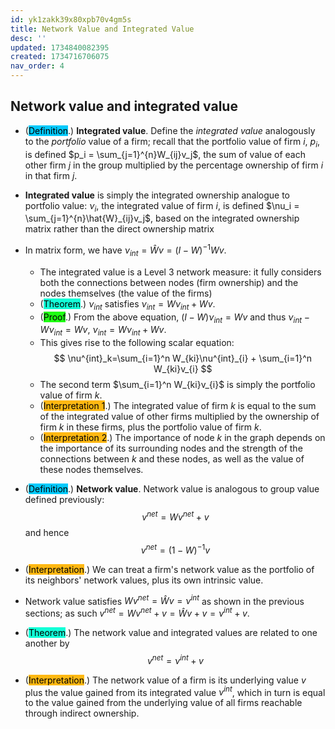 ```yaml
---
id: yk1zakk39x80xpb70v4gm5s
title: Network Value and Integrated Value
desc: ''
updated: 1734840082395
created: 1734716706075
nav_order: 4
---
```

## Network value and integrated value
- (<span style="background-color: #03cafc; color: black;">Definition</span>.) **Integrated value**. Define the *integrated value* analogously to the *portfolio* value of a firm; recall that the portfolio value of firm $i$, $p_i$, is defined $p_i = \sum_{j=1}^{n}W_{ij}v_j$, the sum of value of each other firm $j$ in the group multiplied by the percentage ownership of firm $i$ in that firm $j$.
- **Integrated value** is simply the integrated ownership analogue to portfolio value: $\nu_i$, the integrated value of firm $i$, is defined $\nu_i = \sum_{j=1}^{n}\hat{W}_{ij}v_j$, based on the integrated ownership matrix rather than the direct ownership matrix
- In matrix form, we have $\nu_{int}=\hat{W}v=(I-W)^{-1}Wv$.
    - The integrated value is a Level 3 network measure: it fully considers both the connections between nodes (firm ownership) and the nodes themselves (the value of the firms)
    - (<span style="background-color: #12ffd7; color: black;">Theorem</span>.) $\nu_{int}$ satisfies $\nu_{int} = W\nu_{int} + Wv$. 
    - (<span style="background-color: #1eff12; color: black;">Proof</span>.) From the above equation, $(I-W)\nu_{int}=Wv$ and thus $\nu_{int}-W\nu_{int}=Wv$, $\nu_{int}=W\nu_{int}+Wv$.
    - This gives rise to the following scalar equation:
    $$
    \nu^{int}_k=\sum_{i=1}^n W_{ki}\nu^{int}_{i} + \sum_{i=1}^n W_{ki}v_{i}
    $$
    - The second term $\sum_{i=1}^n W_{ki}v_{i}$ is simply the portfolio value of firm $k$.
    - (<span style="background-color: #ffb812; color: black;">Interpretation 1</span>.) The integrated value of firm $k$ is equal to the sum of the integrated value of other firms multiplied by the ownership of firm $k$ in these firms, plus the portfolio value of firm $k$.
    - (<span style="background-color: #ffb812; color: black;">Interpretation 2</span>.) The importance of node $k$ in the graph depends on the importance of its surrounding nodes and the strength of the connections between $k$ and these nodes, as well as the value of these nodes themselves.

- (<span style="background-color: #03cafc; color: black;">Definition</span>.) **Network value**. Network value is analogous to group value defined previously: 
$$
v^{net} = Wv^{net} + v
$$
and hence
$$
v^{net}=(1-W)^{-1}v
$$
- (<span style="background-color: #ffb812; color: black;">Interpretation</span>.) We can treat a firm's network value as the portfolio of its neighbors' network values, plus its own intrinsic value. 
- Network value satisfies $Wv^{net}=\hat{W}v=\nu^{int}$ as shown in the previous sections; as such $v^{net}=Wv^{net}+v=\hat{W}v+v=\nu^{int}+v$.
- (<span style="background-color: #12ffd7; color: black;">Theorem</span>.) The network value and integrated values are related to one another by
$$
v^{net} = \nu^{int}+v
$$
- (<span style="background-color: #ffb812; color: black;">Interpretation</span>.) The network value of a firm is its underlying value $v$ plus the value gained from its integrated value $\nu^{int}$, which in turn is equal to the value gained from the underlying value of all firms reachable through indirect ownership.